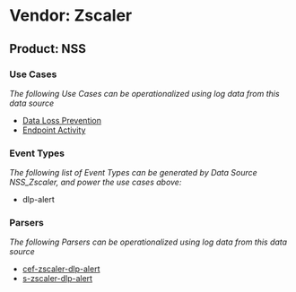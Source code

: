 Vendor: Zscaler
===============
Product: NSS
------------

### Use Cases

_The following Use Cases can be operationalized using log data from this data source_

* [Data Loss Prevention](../UseCases/usecase_data_loss_prevention.md)
* [Endpoint Activity](../UseCases/usecase_endpoint_activity.md)


### Event Types

_The following list of Event Types can be generated by Data Source NSS_Zscaler, and power the use cases above:_

- dlp-alert


### Parsers

_The following Parsers can be operationalized using log data from this data source_

* [cef-zscaler-dlp-alert](../Parsers/parserContent_cef-zscaler-dlp-alert.md)
* [s-zscaler-dlp-alert](../Parsers/parserContent_s-zscaler-dlp-alert.md)
